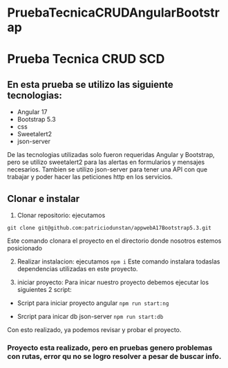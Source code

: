 # PruebaTecnicaCRUDAngularBootstrap

# Prueba Tecnica CRUD SCD

## En esta prueba se utilizo las siguiente tecnologias:

- Angular 17
- Bootstrap 5.3
- css
- Sweetalert2
- json-server

De las tecnologias utilizadas solo fueron requeridas Angular y Bootstrap, pero se utilizo sweetalert2 para las alertas en formularios y mensajes necesarios. Tambien se utilizo json-server para tener una API con que trabajar y poder hacer las peticiones http en los servicios.

## Clonar e instalar

1. Clonar repositorio: ejecutamos

`git clone git@github.com:patriciodunstan/appwebA17Bootstrap5.3.git`

Este comando clonara el proyecto en el directorio donde nosotros estemos posicionado

2. Realizar instalacion: ejecutamos
   `npm i`
   Este comando instalara todaslas dependencias utilizadas en este proyecto.

3. iniciar proyecto:
   Para inicar nuestro proyecto debemos ejecutar los siguientes 2 script:

- Script para iniciar proyecto angular
  `npm run start:ng`

- Srcript para inicar db json-server
  `npm run start:db`

Con esto realizado, ya podemos revisar y probar el proyecto.

### Proyecto esta realizado, pero en pruebas genero problemas con rutas, error qu no se logro resolver a pesar de buscar info.
